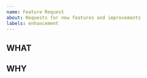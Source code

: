 ```yaml
---
name: Feature Request
about: Requests for new features and improvements
labels: enhancement
---
```


## WHAT
<!-- Write what you need -->

## WHY
<!-- Write the background of this issue -->